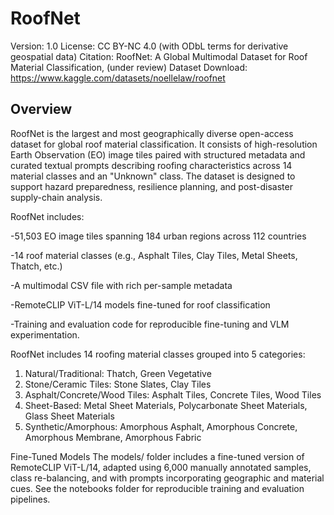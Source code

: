 # RoofNet
Version: 1.0 License: CC BY-NC 4.0 (with ODbL terms for derivative geospatial data) 
Citation: RoofNet: A Global Multimodal Dataset for Roof Material Classification, (under review)
Dataset Download: https://www.kaggle.com/datasets/noellelaw/roofnet

## Overview 
RoofNet is the largest and most geographically diverse open-access dataset for global roof material classification. It consists of high-resolution Earth Observation (EO) image tiles paired with structured metadata and curated textual prompts describing roofing characteristics across 14 material classes and an "Unknown" class. The dataset is designed to support hazard preparedness, resilience planning, and post-disaster supply-chain analysis.

RoofNet includes:

-51,503 EO image tiles spanning 184 urban regions across 112 countries

-14 roof material classes (e.g., Asphalt Tiles, Clay Tiles, Metal Sheets, Thatch, etc.)

-A multimodal CSV file with rich per-sample metadata

-RemoteCLIP ViT-L/14 models fine-tuned for roof classification

-Training and evaluation code for reproducible fine-tuning and VLM experimentation. 



RoofNet includes 14 roofing material classes grouped into 5 categories:

1. Natural/Traditional: Thatch, Green Vegetative
2. Stone/Ceramic Tiles: Stone Slates, Clay Tiles
3. Asphalt/Concrete/Wood Tiles: Asphalt Tiles, Concrete Tiles, Wood Tiles
4. Sheet-Based: Metal Sheet Materials, Polycarbonate Sheet Materials, Glass Sheet Materials
5. Synthetic/Amorphous: Amorphous Asphalt, Amorphous Concrete, Amorphous Membrane, Amorphous Fabric

Fine-Tuned Models The models/ folder includes a fine-tuned version of RemoteCLIP ViT-L/14, adapted using 6,000 manually annotated samples, class re-balancing, and with prompts incorporating geographic and material cues. See the notebooks folder for reproducible training and evaluation pipelines.
